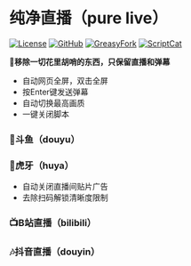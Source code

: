 # 纯净直播（pure live）

[![License](https://img.shields.io/github/license/ljezio/pure-live)](https://spdx.org/licenses/GPL-3.0-or-later.html)
[![GitHub](https://img.shields.io/badge/GitHub-pure_live-blue?logo=github)](https://github.com/ljezio/pure-live)
[![GreasyFork](https://img.shields.io/greasyfork/dt/533987?label=GreasyFork&logo=greasyfork)](https://greasyfork.org/zh-CN/scripts/533987)
[![ScriptCat](https://img.shields.io/badge/dynamic/json?label=ScriptCat&color=1296dc&url=https://scriptcat.org/api/v2/scripts/4481&query=%24.data.total_install&logo=data%3Aimage%2Fpng%3Bbase64%2CiVBORw0KGgoAAAANSUhEUgAAACYAAAAmCAYAAACoPemuAAAAAXNSR0IArs4c6QAAAARnQU1BAACxjwv8YQUAAAAJcEhZcwAAGdYAABnWARjRyu0AAARNSURBVFhH7Vfba1xFHN5WwQtmd3%2B%2FOQWLpa0g0mcFb0%2FtXyCCz6LiBfHFQpteEFZERIUIaXZmztlLsia2io%2F64g19sbVFQVtD2505e85mk82ladLa1UL6MvI7m4bsnGyTmpMikg8%2BssyZ%2Bb6PnDm%2F%2BU0qtYn%2FLXI%2F3p3NVz9kQ9MnsRC%2BxUoXeuwp6wX2n06jF%2B4nj2y%2B%2BkHqC3OXPScGPFZ9glVmDPtk1jjDlw26YQAyOJAR58Cee7vIiDEA4R9ELwxImzxYZdo4wn%2FcnhsDcP0MK4wZlDWDQhtWmjCMAnr1Orj1g%2Bm%2BUbTXrIZ0cRTBC3rRG6uTFmmSNnmwQt2gUE%2FZa2LIFOoPg1DX0aMFeomsNG7Y8JwBNxxnhfFDawlIc1hx7DB4wQStJY3lmuQBXP2dkeFue20MtKdA6ClWbHSKLAvoUECvPp7l%2BkjPwPlHsV%2FtAK%2B2k0i%2FozGhj9IcmsuKVqCbWsUGBZvclh99wM4RhzFbUKhzrNyMCdkBWeUSCS%2BA0C0Q%2Bq9FtoDrBXrWLdCSRtvj91TKbLFjrAjg6js2NBMTWpFeGL2STobxeSuQPEDob2z%2FrgCuhumLsYWSJnkA1xXbvytAqPfvWDCh3rP9u4IJ%2FeadCpYV6g3bvytQ%2Bs%2BxwSmD0o%2BJJUbpG%2FJgUj9r%2B3cFDOinow28WGQ3hG7NoBsYzAdP2v5dQUUWubqx1q%2FrX5G0uVpYU3G9icxQmAWupllh5SKbBKPiKtQUeLWM7X9LIFd%2FrFZk10NWnqS%2FZ23frqCW5JF%2BdQ%2Fw6rdsaDommBSjAs7V17ty4b2YO522c3QApH4VS80p5LoGQl%2BKNucKoonQDeg4myEv8gRx8RU7Txu53FYUquGcuNZuS6KNr%2BKCSZGryIO8nBMt8qrTOW3HigBSv8sGJ2%2FQK4y6C1psCyZFriIPeqXkCVK%2FY%2BfpAPPCPShrz6PwT7LSBm7%2BtvZP5MWOXdxj5%2BgKFP7bbGQ%2BJpgUF7WP2r6rAvPq5Y08L1ll1mDef9H2XRU9A%2BcZSL9lt9iJkFpq6V9bS3u%2BBOw%2Fu4O54T6Q%2FutUmaOLiS28TpImtdTgBq8xV%2B9DWX3IztGBLK%2B%2BwMqTV6KbUWVmYw9xuiHRNZG8ys0rmFf77TxLQKF%2Fcz6%2F3v6MqSWhex8xOpqSKB0q0lrSJY9iwziftah8hF17f%2BTqJSw351Doyyhrp1DoEeCqF4T6IbpbivX0Z350PwWhvwepepHrT0H6PwPXs6w08Sfj6pCdpwPbPhp9MF1sdGzK7d6v96MbfOUcv9ouvDHTWzP6rxy%2FShv%2By1TfqfuWa6f7Guh8%2FMv25WO3h5zZCm5A1%2Ft5Z2SeqnX72KLzlDrd5aQxOm4GpwzNRS%2BcAy84QMeeLZsYMvLCbvTCI%2BCGZ8ANWlGLTPumPLnIZhSOnoEbnGFeeDibD3bZOhsK8Jo7nQH9GJN6L332EaXeS2P0zJ6%2FiU38l%2FAPHnCGwbDU2eAAAAAASUVORK5CYII%3D)](https://scriptcat.org/zh-CN/script-show-page/4481)

**🤩移除一切花里胡哨的东西，只保留直播和弹幕**

- 自动网页全屏，双击全屏
- 按Enter键发送弹幕
- 自动切换最高画质
- 一键关闭脚本

### 🦈斗鱼（douyu）

### 🐯虎牙（huya）

- 自动关闭直播间贴片广告
- 去除扫码解锁清晰度限制

### 📺B站直播（bilibili）

### 🎶抖音直播（douyin）
